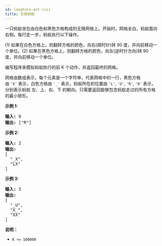 ```yaml
---
id: langtons-ant-lcci
title: 兰顿蚂蚁
---
```

一只蚂蚁坐在由白色和黑色方格构成的无限网格上。开始时，网格全白，蚂蚁面向右侧。每行走一步，蚂蚁执行以下操作。

(1) 如果在白色方格上，则翻转方格的颜色，向右(顺时针)转 90 度，并向前移动一个单位。(2) 如果在黑色方格上，则翻转方格的颜色，向左(逆时针方向)转 90 度，并向前移动一个单位。

编写程序来模拟蚂蚁执行的前 K 个动作，并返回最终的网格。

网格由数组表示，每个元素是一个字符串，代表网格中的一行，黑色方格由 <code>&#39;X&#39;</code> 表示，白色方格由 <code>&#39;_&#39;</code> 表示，蚂蚁所在的位置由 <code>&#39;L&#39;</code>, <code>&#39;U&#39;</code>, <code>&#39;R&#39;</code>, <code>&#39;D&#39;</code> 表示，分别表示蚂蚁 左、上、右、下 的朝向。只需要返回能够包含蚂蚁走过的所有方格的最小矩形。

**示例 1:**


<pre><strong>输入:</strong> 0<br/><strong>输出: </strong>[&#34;R&#34;]<br/></pre>

**示例 2:**


<pre><strong>输入:</strong> 2<br/><strong>输出:<br/></strong>[<br/>  &#34;_X&#34;,<br/>  &#34;LX&#34;<br/>]<br/></pre>

**示例 3:**


<pre><strong>输入:</strong> 5<br/><strong>输出:<br/></strong>[<br/>  &#34;_U&#34;,<br/>  &#34;X_&#34;,<br/>  &#34;XX&#34;<br/>]<br/></pre>

**说明：**


- <code>K &lt;= 100000</code>
